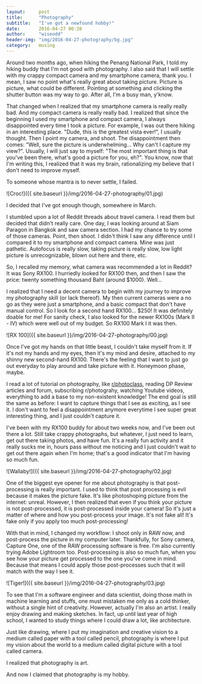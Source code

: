 ```yaml
---
layout:     post
title:      "Photography"
subtitle:   "I've got a newfound hobby!"
date:       2016-04-27 00:28
author:     "wiseodd"
header-img: "img/2016-04-27-photography/bg.jpg"
category:   musing
---
```


Around two months ago, when hiking the Penang National Park, I told my hiking buddy that I'm not good with photography. I also said that I will settle with my crappy compact camera and my smartphone camera, thank you. I mean, I saw no point what's really great about taking picture. Picture is picture, what could be different. Pointing at something and clicking the shutter button was my way to go. After all, I'm a busy man, y'know.

That changed when I realized that my smartphone camera is really really bad. And my compact camera is really really bad. I realized that since the beginning I used my smartphone and compact camera, I always disappointed every time I took a picture. For example, I was out there hiking in an interesting place. "Dude, this is the greatest vista ever!", I usually thought. Then I point my camera, and shoot. The disappointment then comes: "Well, sure the picture is underwhelming... Why can't I capture my view?". Usually, I will just say to myself: "The most important thing is that you've been there, what's good a picture for you, eh?". You know, now that I'm writing this, I realized that it was my brain, rationalizing my believe that I don't need to improve myself.

To someone whose mantra is to never settle, I failed.

![Croc!]({{ site.baseurl }}/img/2016-04-27-photography/01.jpg)

I decided that I've got enough though, somewhere in March.

I stumbled upon a lot of Reddit threads about travel camera. I read them but decided that didn't really care. One day, I was looking around at Siam Paragon in Bangkok and saw camera section. I had my chance to try some of those cameras. Point, then shoot. I didn't think I saw any difference until I compared it to my smartphone and compact camera. Mine was just pathetic. Autofocus is really slow, taking picture is really slow, low light picture is unrecognizable, blown out here and there, etc.

So, I recalled my memory, what camera was recommended a lot in Reddit? It was Sony RX100. I hurriedly looked for RX100 then, and then I saw the price: twenty something thousand Baht (around $1000). Well...

I realized that I need a decent camera to begin with my journey to improve my photography skill (or lack thereof). My then current cameras were a no go as they were just a smartphone, and a basic compact that don't have manual control. So I look for a second hand RX100... $250! It was definitely doable for me! For sanity check, I also looked for the newer RX100s (Mark II - IV) which were well out of my budget. So RX100 Mark I it was then.

![RX 100]({{ site.baseurl }}/img/2016-04-27-photography/00.jpg)

Once I've got my hands on that little beast, I couldn't take myself from it. If it's not my hands and my eyes, then it's my mind and desire, attached to my shinny new second-hand RX100. There's the feeling that I want to just go out everyday to play around and take picture with it. Honeymoon phase, maybe.

I read a lot of tutorial on photography, like [r/photoclass](http://www.r-photoclass.com), reading DP Review articles and forum, subscribing r/photograhy, watching Youtube videos, everything to add a base to my non-existent knowledge! The end goal is still the same as before: I want to capture things that I see as exciting, as I see it. I don't want to feel a disappointment anymore everytime I see super great interesting thing, and I just couldn't capture it.

I've been with my RX100 buddy for about two weeks now, and I've been out there a lot. Still take crappy photographs, but whatever, I just need to learn, get out there taking photos, and have fun. It's a really fun activity and it really sucks me in, hours pass without me noticing and I just couldn't wait to get out there again when I'm home; that's a good indicator that I'm having so much fun.

![Wallaby!]({{ site.baseurl }}/img/2016-04-27-photography/02.jpg)

One of the biggest eye opener for me about photography is that post-processing is really important. I used to think that post processing is evil because it makes the picture fake. It's like photoshoping picture from the internet: unreal. However, I then realized that even if you think your picture is not post-processed, it is post-processed inside your camera! So it's just a matter of where and how you post-process your image. It's not fake all! It's fake only if you apply too much post-processing!

With that in mind, I changed my workflow: I shoot only in RAW now, and post-process the picture in my computer later. Thankfully, for Sony camera, Capture One, one of the RAW processing software is free. I'm also currently trying Adobe Lightroom too. Post-processing is also so much fun, when you see how your picture get processed to the one you've come in mind. Because that means I could apply those post-processes such that it will match with the way I see it.

![Tiger!]({{ site.baseurl }}/img/2016-04-27-photography/03.jpg)

To see that I'm a software engineer and data scientist, doing those math in machine learning and stuffs, one must mistaken me only as a cold thinker, without a single hint of creativity. However, actually I'm also an artist. I really enjoy drawing and making sketches. In fact, up until last year of high school, I wanted to study things where I could draw a lot, like architecture.

Just like drawing, where I put my imagination and creative vision to a medium called paper with a tool called pencil, photography is where I put my vision about the world to a medium called digital picture with a tool called camera.

I realized that photography is art.

And now I claimed that photography is my hobby.

